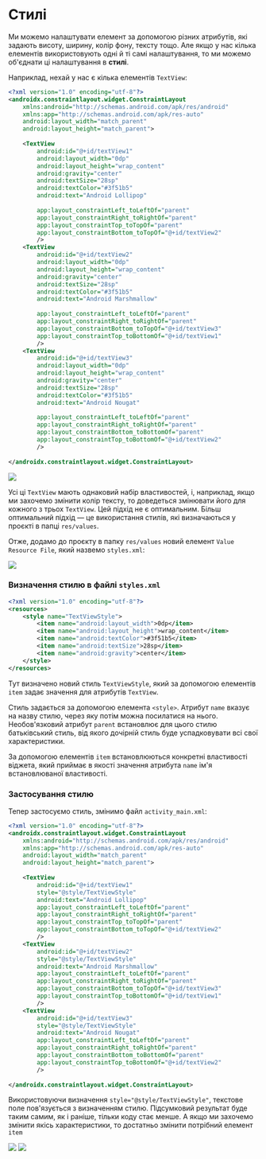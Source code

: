 # Стилі

Ми можемо налаштувати елемент за допомогою різних атрибутів, які задають висоту, ширину, колір фону, тексту тощо. Але якщо у нас кілька елементів використовують одні й ті самі налаштування, то ми можемо об'єднати ці налаштування в **стилі**.

Наприклад, нехай у нас є кілька елементів `TextView`:
```xml
<?xml version="1.0" encoding="utf-8"?>
<androidx.constraintlayout.widget.ConstraintLayout
    xmlns:android="http://schemas.android.com/apk/res/android"
    xmlns:app="http://schemas.android.com/apk/res-auto"
    android:layout_width="match_parent"
    android:layout_height="match_parent">
 
    <TextView
        android:id="@+id/textView1"
        android:layout_width="0dp"
        android:layout_height="wrap_content"
        android:gravity="center"
        android:textSize="28sp"
        android:textColor="#3f51b5"
        android:text="Android Lollipop"
 
        app:layout_constraintLeft_toLeftOf="parent"
        app:layout_constraintRight_toRightOf="parent"
        app:layout_constraintTop_toTopOf="parent"
        app:layout_constraintBottom_toTopOf="@+id/textView2"
        />
    <TextView
        android:id="@+id/textView2"
        android:layout_width="0dp"
        android:layout_height="wrap_content"
        android:gravity="center"
        android:textSize="28sp"
        android:textColor="#3f51b5"
        android:text="Android Marshmallow"
 
        app:layout_constraintLeft_toLeftOf="parent"
        app:layout_constraintRight_toRightOf="parent"
        app:layout_constraintBottom_toTopOf="@+id/textView3"
        app:layout_constraintTop_toBottomOf="@+id/textView1"
        />
    <TextView
        android:id="@+id/textView3"
        android:layout_width="0dp"
        android:layout_height="wrap_content"
        android:gravity="center"
        android:textSize="28sp"
        android:textColor="#3f51b5"
        android:text="Android Nougat"
 
        app:layout_constraintLeft_toLeftOf="parent"
        app:layout_constraintRight_toRightOf="parent"
        app:layout_constraintBottom_toBottomOf="parent"
        app:layout_constraintTop_toBottomOf="@+id/textView2"
        />
 
</androidx.constraintlayout.widget.ConstraintLayout>
```
![](/images/android/3-lesson/16-styles/1.png)

Усі ці `TextView` мають однаковий набір властивостей, і, наприклад, якщо ми захочемо змінити колір тексту, то доведеться змінювати його для кожного з трьох `TextView`. Цей підхід не є оптимальним. Більш оптимальний підхід — це використання стилів, які визначаються у проєкті в папці `res/values`.

Отже, додамо до проєкту в папку `res/values` новий елемент `Value Resource File`, який назвемо `styles.xml`:

![](/images/android/3-lesson/16-styles/2.png)

### Визначення стилю в файлі `styles.xml`

```xml
<?xml version="1.0" encoding="utf-8"?>
<resources>
    <style name="TextViewStyle">
        <item name="android:layout_width">0dp</item>
        <item name="android:layout_height">wrap_content</item>
        <item name="android:textColor">#3f51b5</item>
        <item name="android:textSize">28sp</item>
        <item name="android:gravity">center</item>
    </style>
</resources>
```

Тут визначено новий стиль `TextViewStyle`, який за допомогою елементів `item` задає значення для атрибутів `TextView`.

Стиль задається за допомогою елемента `<style>`. Атрибут `name` вказує на назву стилю, через яку потім можна посилатися на нього. Необов'язковий атрибут `parent` встановлює для цього стилю батьківський стиль, від якого дочірній стиль буде успадковувати всі свої характеристики.

За допомогою елементів `item` встановлюються конкретні властивості віджета, який приймає в якості значення атрибута `name` ім'я встановлюваної властивості.

### Застосування стилю

Тепер застосуємо стиль, змінимо файл `activity_main.xml`:

```xml
<?xml version="1.0" encoding="utf-8"?>
<androidx.constraintlayout.widget.ConstraintLayout
    xmlns:android="http://schemas.android.com/apk/res/android"
    xmlns:app="http://schemas.android.com/apk/res-auto"
    android:layout_width="match_parent"
    android:layout_height="match_parent">
 
    <TextView
        android:id="@+id/textView1"
        style="@style/TextViewStyle"
        android:text="Android Lollipop"
        app:layout_constraintLeft_toLeftOf="parent"
        app:layout_constraintRight_toRightOf="parent"
        app:layout_constraintTop_toTopOf="parent"
        app:layout_constraintBottom_toTopOf="@+id/textView2"
        />
    <TextView
        android:id="@+id/textView2"
        style="@style/TextViewStyle"
        android:text="Android Marshmallow"
        app:layout_constraintLeft_toLeftOf="parent"
        app:layout_constraintRight_toRightOf="parent"
        app:layout_constraintBottom_toTopOf="@+id/textView3"
        app:layout_constraintTop_toBottomOf="@+id/textView1"
        />
    <TextView
        android:id="@+id/textView3"
        style="@style/TextViewStyle"
        android:text="Android Nougat"
        app:layout_constraintLeft_toLeftOf="parent"
        app:layout_constraintRight_toRightOf="parent"
        app:layout_constraintBottom_toBottomOf="parent"
        app:layout_constraintTop_toBottomOf="@+id/textView2"
        />
 
</androidx.constraintlayout.widget.ConstraintLayout>
```

Використовуючи визначення `style="@style/TextViewStyle"`, текстове поле пов'язується з визначенням стилю. Підсумковий результат буде таким самим, як і раніше, тільки коду стає менше. А якщо ми захочемо змінити якісь характеристики, то достатньо змінити потрібний елемент `item`

![](/images/android/3-lesson/16-styles/3.png)
![](/images/android/3-lesson/16-styles/4.png)